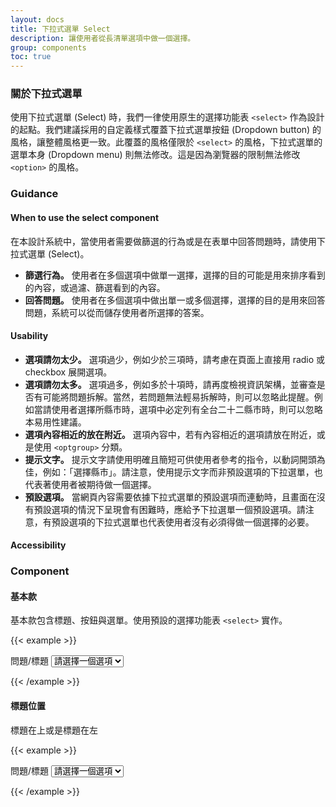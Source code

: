 ```yaml
---
layout: docs
title: 下拉式選單 Select
description: 讓使用者從長清單選項中做一個選擇。
group: components
toc: true
---
```


### 關於下拉式選單

使用下拉式選單 (Select) 時，我們一律使用原生的選擇功能表 `<select>` 作為設計的起點。我們建議採用的自定義樣式覆蓋下拉式選單按鈕 (Dropdown button) 的風格，讓整體風格更一致。此覆蓋的風格僅限於 `<select>` 的風格，下拉式選單的選單本身 (Dropdown menu) 則無法修改。這是因為瀏覽器的限制無法修改 `<option>` 的風格。

### Guidance

#### When to use the select component

在本設計系統中，當使用者需要做篩選的行為或是在表單中回答問題時，請使用下拉式選單 (Select)。

- **篩選行為。** 使用者在多個選項中做單一選擇，選擇的目的可能是用來排序看到的內容，或過濾、篩選看到的內容。
- **回答問題。** 使用者在多個選項中做出單一或多個選擇，選擇的目的是用來回答問題，系統可以從而儲存使用者所選擇的答案。

#### Usability

- **選項請勿太少。** 選項過少，例如少於三項時，請考慮在頁面上直接用 radio 或 checkbox 展開選項。
- **選項請勿太多。** 選項過多，例如多於十項時，請再度檢視資訊架構，並審查是否有可能將問題拆解。當然，若問題無法輕易拆解時，則可以忽略此提醒。例如當請使用者選擇所縣市時，選項中必定列有全台二十二縣市時，則可以忽略本易用性建議。
- **選項內容相近的放在附近。** 選項內容中，若有內容相近的選項請放在附近，或是使用 `<optgroup>` 分類。
- **提示文字。** 提示文字請使用明確且簡短可供使用者參考的指令，以動詞開頭為佳，例如：「選擇縣市」。請注意，使用提示文字而非預設選項的下拉選單，也代表著使用者被期待做一個選擇。
- **預設選項。** 當網頁內容需要依據下拉式選單的預設選項而連動時，且畫面在沒有預設選項的情況下呈現會有困難時，應給予下拉選單一個預設選項。請注意，有預設選項的下拉式選單也代表使用者沒有必須得做一個選擇的必要。

#### Accessibility

### Component

#### 基本款

基本款包含標題、按鈕與選單。使用預設的選擇功能表 `<select>` 實作。

{{< example >}}

<div class="row d-flex justify-content-center">
  <div class="col-md-4">
    <label for="example1" class="form-label h6">問題/標題</label>
    <select class="select" id="example1" aria-label="example1">
      <option class="option" selected>請選擇一個選項</option>
      <option class="option" value="1">選項一</option>
      <option class="option" value="2">選項二</option>
      <option class="option" value="3">選項三</option>
    </select>
  </div>
</div>

{{< /example >}}

#### 標題位置

標題在上或是標題在左

{{< example >}}

<div class="row d-flex justify-content-center">
  <div class="col-md-4">
    <label for="example2" class="form-label h6">問題/標題</label>
    <select class="select" id="example2" aria-label="example2">
      <option class="option" selected>請選擇一個選項</option>
      <option class="option" value="1">選項一</option>
      <option class="option" value="2">選項二</option>
      <option class="option" value="3">選項三</option>
    </select>
  </div>
</div>

{{< /example >}}
